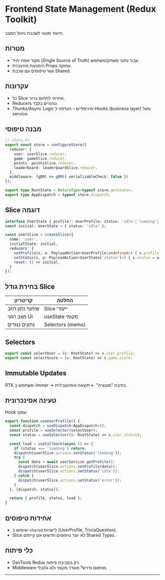 # Frontend State Management (Redux Toolkit)

תיעוד סטטי לשכבת ניהול המצב.

## מטרות
- מקור אמת יחיד (Single Source of Truth) עבור נתוני משחק/משתמש.
- הימנעות מהעברת Props עמוקה.
- גשר טיפוסים עם שכבת Shared.

## עקרונות
- כל Slice אחראי לתחום ברור.
- Reducers טהורים בלבד.
- Thunks/Async Logic מינימליים – העדפה ל-Hooks (business layer) מעל service.

## מבנה טיפוסי
```typescript
// store.ts
export const store = configureStore({
  reducer: {
    user: userSlice.reducer,
    game: gameSlice.reducer,
    points: pointsSlice.reducer,
    leaderboard: leaderboardSlice.reducer,
  },
  middleware: (gDM) => gDM({ serializableCheck: false })
});

export type RootState = ReturnType<typeof store.getState>;
export type AppDispatch = typeof store.dispatch;
```

## Slice דוגמה
```typescript
interface UserState { profile?: UserProfile; status: 'idle'|'loading'|'error'; }
const initial: UserState = { status: 'idle' };

const userSlice = createSlice({
  name: 'user',
  initialState: initial,
  reducers: {
    setProfile(s, a: PayloadAction<UserProfile|undefined>) { s.profile = a.payload; },
    setStatus(s, a: PayloadAction<UserState['status']>) { s.status = a.payload; },
    reset: () => initial,
  }
});
```

## בחירת גודל Slice
| קריטריון | החלטה |
|----------|--------|
| שיתוף נתון רחב | Slice ייעודי |
| מצב רגעי UI | useState מקומי |
| נתונים נגזרים | Selectors (memo) |

## Selectors
```typescript
export const selectUser = (s: RootState) => s.user.profile;
export const selectScore = (s: RootState) => s.game.score;
```

## Immutable Updates
RTK משתמש ב-Immer → כתיבה "מוטציה" ← תוצאה אימיוטבילית.

## טעינה אסינכרונית
Hook עסקי:
```typescript
export function useUserProfile() {
  const dispatch = useDispatch<AppDispatch>();
  const profile = useSelector(selectUser);
  const status = useSelector((s: RootState) => s.user.status);

  const load = useCallback(async () => {
    if (status === 'loading') return;
    dispatch(userSlice.actions.setStatus('loading'));
    try {
      const data = await userService.getProfile();
      dispatch(userSlice.actions.setProfile(data));
      dispatch(userSlice.actions.setStatus('idle'));
    } catch {
      dispatch(userSlice.actions.setStatus('error'));
    }
  }, [dispatch, status]);

  return { profile, status, load };
}
```

## אחידות טיפוסים
- שימוש ב-`shared` לישויות (UserProfile, TriviaQuestion).
- Slice לא יוצר טיפוסים חדשים אם קיימים Shared Types.

## כלי פיתוח
- DevTools Redux רק בסביבת פיתוח.
- Middleware מותאם נדרש? מוגדר מקומי ולא גלובלי.

---
 
